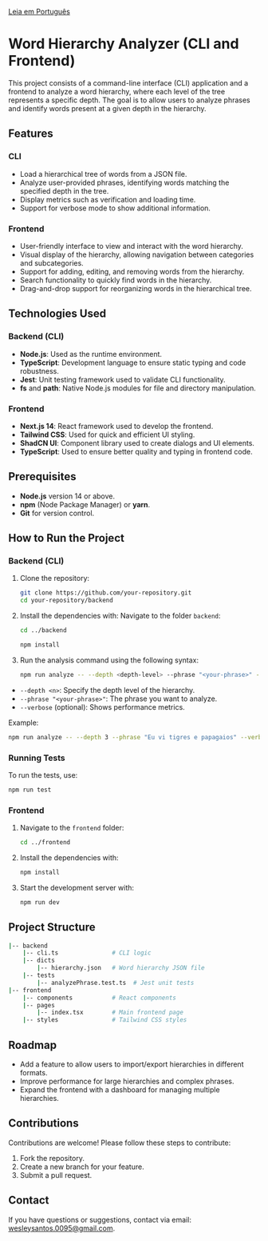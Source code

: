 
[Leia em Português](./README_PT.md)


# Word Hierarchy Analyzer (CLI and Frontend)

This project consists of a command-line interface (CLI) application and a frontend to analyze a word hierarchy, where each level of the tree represents a specific depth. The goal is to allow users to analyze phrases and identify words present at a given depth in the hierarchy.

## Features

### CLI
- Load a hierarchical tree of words from a JSON file.
- Analyze user-provided phrases, identifying words matching the specified depth in the tree.
- Display metrics such as verification and loading time.
- Support for verbose mode to show additional information.

### Frontend
- User-friendly interface to view and interact with the word hierarchy.
- Visual display of the hierarchy, allowing navigation between categories and subcategories.
- Support for adding, editing, and removing words from the hierarchy.
- Search functionality to quickly find words in the hierarchy.
- Drag-and-drop support for reorganizing words in the hierarchical tree.

## Technologies Used

### Backend (CLI)
- **Node.js**: Used as the runtime environment.
- **TypeScript**: Development language to ensure static typing and code robustness.
- **Jest**: Unit testing framework used to validate CLI functionality.
- **fs** and **path**: Native Node.js modules for file and directory manipulation.

### Frontend
- **Next.js 14**: React framework used to develop the frontend.
- **Tailwind CSS**: Used for quick and efficient UI styling.
- **ShadCN UI**: Component library used to create dialogs and UI elements.
- **TypeScript**: Used to ensure better quality and typing in frontend code.

## Prerequisites

- **Node.js** version 14 or above.
- **npm** (Node Package Manager) or **yarn**.
- **Git** for version control.

## How to Run the Project

### Backend (CLI)
1. Clone the repository:
   ```bash
   git clone https://github.com/your-repository.git
   cd your-repository/backend
   ```

2. Install the dependencies with:
Navigate to the folder `backend`:
   ```bash
   cd ../backend
   ```
   ```bash
   npm install
   ```

3. Run the analysis command using the following syntax:
   ```bash
   npm run analyze -- --depth <depth-level> --phrase "<your-phrase>" --verbose
   ```

- `--depth <n>`: Specify the depth level of the hierarchy.
- `--phrase "<your-phrase>"`: The phrase you want to analyze.
- `--verbose` (optional): Shows performance metrics.

Example:
```bash
npm run analyze -- --depth 3 --phrase "Eu vi tigres e papagaios" --verbose
```

### Running Tests

To run the tests, use:
```bash
npm run test
```

### Frontend
1. Navigate to the `frontend` folder:
   ```bash
   cd ../frontend
   ```

2. Install the dependencies with:
   ```bash
   npm install
   ```

3. Start the development server with:
   ```bash
   npm run dev
   ```

## Project Structure

```bash
|-- backend
    |-- cli.ts               # CLI logic
    |-- dicts
        |-- hierarchy.json   # Word hierarchy JSON file
    |-- tests
        |-- analyzePhrase.test.ts  # Jest unit tests
|-- frontend
    |-- components           # React components
    |-- pages
        |-- index.tsx        # Main frontend page
    |-- styles               # Tailwind CSS styles
```

## Roadmap

- Add a feature to allow users to import/export hierarchies in different formats.
- Improve performance for large hierarchies and complex phrases.
- Expand the frontend with a dashboard for managing multiple hierarchies.

## Contributions

Contributions are welcome! Please follow these steps to contribute:

1. Fork the repository.
2. Create a new branch for your feature.
3. Submit a pull request.

## Contact

If you have questions or suggestions, contact via email: [wesleysantos.0095@gmail.com](mailto:wesleysantos.0095@gmail.com).
